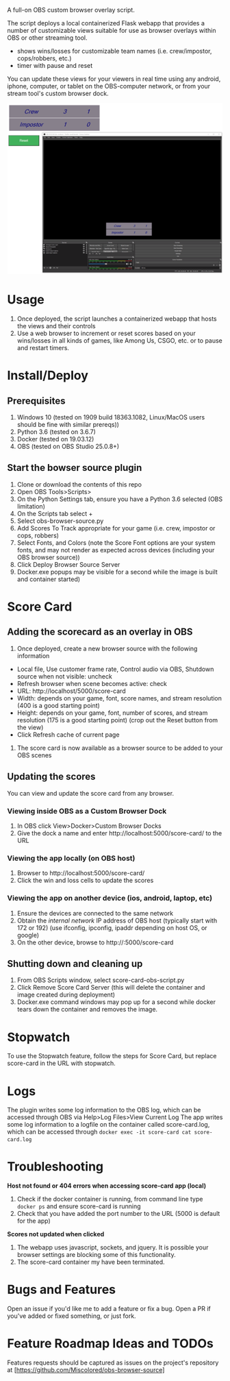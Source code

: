 A full-on OBS custom browser overlay script.

The script deploys a local containerized Flask webapp that provides a number of customizable views suitable for use as browser overlays within OBS or other streaming tool. 
* shows wins/losses for customizable team names (i.e. crew/impostor, cops/robbers, etc.)
* timer with pause and reset

You can update these views for your viewers in real time using any android, iphone, computer, or tablet on the OBS-computer network, or from your stream tool's custom browser dock.

![Score Card Browser Source Screenshot](https://raw.githubusercontent.com/Miscolored/obs-browser-source/main/img/screenshot.PNG)


# Usage
1. Once deployed, the script launches a containerized webapp that hosts the views and their controls
1. Use a web browser to increment or reset scores based on your wins/losses in all kinds of games, like Among Us, CSGO, etc. or to pause and restart timers.

# Install/Deploy
## Prerequisites
1. Windows 10 (tested on 1909 build 18363.1082, Linux/MacOS users should be fine with similar prereqs))
1. Python 3.6 (tested on 3.6.7)
1. Docker (tested on 19.03.12)
1. OBS (tested on OBS Studio 25.0.8+)

## Start the bowser source plugin
1. Clone or download the contents of this repo
1. Open OBS Tools>Scripts>
1. On the Python Settings tab, ensure you have a Python 3.6 selected (OBS limitation)
1. On the Scripts tab select +
1. Select obs-browser-source.py
1. Add Scores To Track appropriate for your game (i.e. crew, impostor or cops, robbers)
1. Select Fonts, and Colors (note the Score Font options are your system fonts, and may not render as expected across devices (including your OBS browser source))
1. Click Deploy Browser Source Server
1. Docker.exe popups may be visible for a second while the image is built and container started)

# Score Card
## Adding the scorecard as an overlay in OBS
1. Once deployed, create a new browser source with the following information
  * Local file, Use customer frame rate, Control audio via OBS, Shutdown source when not visible: uncheck
  * Refresh browser when scene becomes active: check
  * URL:  http://localhost/5000/score-card
  * Width: depends on your game, font, score names, and stream resolution (400 is a good starting point)
  * Height: depends on your game, font, number of scores, and stream resolution (175 is a good starting point) (crop out the Reset button from the view)
  * Click Refresh cache of current page
1. The score card is now available as a browser source to be added to your OBS scenes

## Updating the scores
You can view and update the score card from any browser.

### Viewing inside OBS as a Custom Browser Dock
1. In OBS click View>Docker>Custom Browser Docks
1. Give the dock a name and enter http://localhost:5000/score-card/ to the URL

### Viewing the app locally (on OBS host)
1. Browser to http://localhost:5000/score-card/
1. Click the win and loss cells to update the scores

### Viewing the app on another device (ios, android, laptop, etc)
1. Ensure the devices are connected to the same network
1. Obtain the _internal network_ IP address of OBS host (typically start with 172 or 192) (use ifconfig, ipconfig, ipaddr depending on host OS, or google)
1. On the other device, browse to http://<OBS HOST IP>:5000/score-card

## Shutting down and cleaning up
1. From OBS Scripts window, select score-card-obs-script.py
1. Click Remove Score Card Server (this will delete the container and image created during deployment)
1. Docker.exe command windows may pop up for a second while docker tears down the container and removes the image.

# Stopwatch
To use the Stopwatch feature, follow the steps for Score Card, but replace score-card in the URL with stopwatch.

# Logs
The plugin writes some log information to the OBS log, which can be accessed through OBS via Help>Log Files>View Current Log
The app writes some log information to a logfile on the container called score-card.log, which can be accessed through `docker exec -it score-card cat score-card.log`

# Troubleshooting
**Host not found or 404 errors when accessing score-card app (local)**
1. Check if the docker container is running, from command line type `docker ps` and ensure score-card is running
1. Check that you have added the port number to the URL (5000 is default for the app)

**Scores not updated when clicked**
1. The webapp uses javascript, sockets, and jquery. It is possible your browser settings are blocking some of this functionality.
1. The score-card container my have been terminated.

# Bugs and Features
Open an issue if you'd like me to add a feature or fix a bug.
Open a PR if you've added or fixed something, or just fork.

# Feature Roadmap Ideas and TODOs
Features requests should be captured as issues on the project's repository at [https://github.com/Miscolored/obs-browser-source]